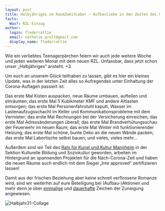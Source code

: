 ```yaml
---
layout: post
title: Halbjähriges im RaumZweitLabor – Aufbauliebe in den Zeiten des Corona
facts:
  Was?: RZL Einzug
author:
  login: flederrattie
  email: nathalie.groll@gmail.com
  display_name: flederrattie
---
```


Wie ein verliebtes Teenagerpärchen feiern wir auch jede weitere Woche und jeden weiteren Monat mit dem neuen RZL. Unfassbar, dass jetzt schon unser „Halbjähriges“ ansteht. <3 

Um euch an unserem Glück teilhaben zu lassen, gibt es hier ein kleines Update, was in der letzten Zeit alles so Aufregendes unter Einhaltung der Corona-Auflagen passiert ist:

Das erste Mal Kisten auspacken, neue Räume umbauen, aufteilen und einräumen; das erste Mal 5 Kubikmeter KMF und andere Altlasten entsorgen; das erste Mal Personenfahrstuhl kaputt,
Wasser im Lastenaufzugsschacht im Keller und Kommunikationsprobleme mit dem Vermieter; das erste Mal Rechnungen bei der Versicherung einreichen; das erste Mal Adressänderungen überall;
das erste Mal Brandverhütungsschau der Feuerwehr im neuen Raum; das erste Mal Winter mit funktionierender Heizung; das erste Mal schöne, bunte Deko an die neuen Wände packen; das erste Mal Labortische selbst bauen;
und vieles, vieles mehr…

Außerdem sind wir Teil des [Rats für Kunst und Kultur Mannheim](https://ratfuerkunst-ma.de/) in der Sektion Kulturelle Bildung und Soziokultur geworden, arbeiten im Hintergrund an spannenden Projekten für die Nach-Corona-Zeit und haben die neuen Räume auch endlich mit dem Siegel „Inte approved“ zertifizieren lassen!

Damit aus der frischen Beziehung aber keine schnell verflossene Romanze wird, sind wir weiterhin auf eure Beteiligung bei (Aufbau-)Aktionen und mehr denn je über [einmalige](https://raumzeitlabor.de/verein/spenden/) und [dauerhafte](https://raumzeitlabor.de/verein/mitgliedschaft/) Zeichen der Zuneigung angewiesen. 
</br>


![Halbjahr21-Collage](/assets/HalbjahrR2L.jpg)
